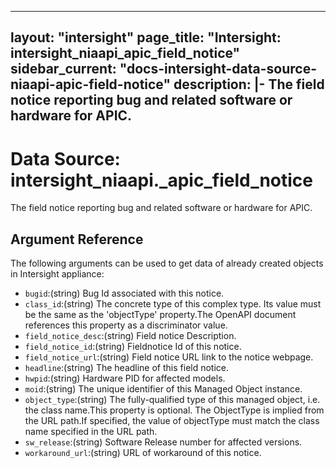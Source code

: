 
---
layout: "intersight"
page_title: "Intersight: intersight_niaapi_apic_field_notice"
sidebar_current: "docs-intersight-data-source-niaapi-apic-field-notice"
description: |-
The field notice reporting bug and related software or hardware for APIC.
---

# Data Source: intersight_niaapi._apic_field_notice
The field notice reporting bug and related software or hardware for APIC.
## Argument Reference
The following arguments can be used to get data of already created objects in Intersight appliance:
* `bugid`:(string) Bug Id associated with this notice. 
* `class_id`:(string) The concrete type of this complex type. Its value must be the same as the 'objectType' property.The OpenAPI document references this property as a discriminator value. 
* `field_notice_desc`:(string) Field notice Description. 
* `field_notice_id`:(string) Fieldnotice Id of this notice. 
* `field_notice_url`:(string) Field notice URL link to the notice webpage. 
* `headline`:(string) The headline of this field notice. 
* `hwpid`:(string) Hardware PID for affected models. 
* `moid`:(string) The unique identifier of this Managed Object instance. 
* `object_type`:(string) The fully-qualified type of this managed object, i.e. the class name.This property is optional. The ObjectType is implied from the URL path.If specified, the value of objectType must match the class name specified in the URL path. 
* `sw_release`:(string) Software Release number for affected versions. 
* `workaround_url`:(string) URL of workaround of this notice. 
